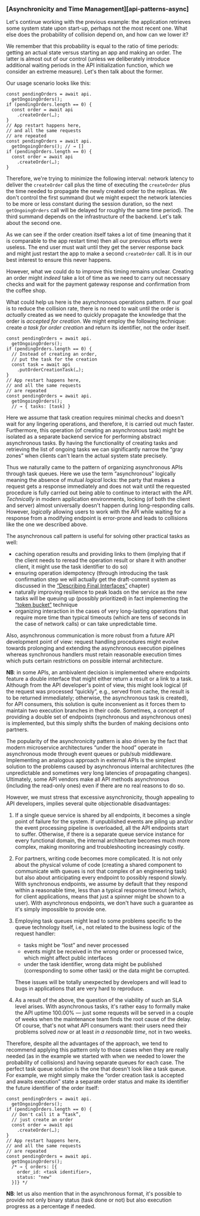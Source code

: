 ### [Asynchronicity and Time Management][api-patterns-async]

Let's continue working with the previous example: the application retrieves some system state upon start-up, perhaps not the most recent one. What else does the probability of collision depend on, and how can we lower it?

We remember that this probability is equal to the ratio of time periods: getting an actual state versus starting an app and making an order. The latter is almost out of our control (unless we deliberately introduce additional waiting periods in the API initialization function, which we consider an extreme measure). Let's then talk about the former.

Our usage scenario looks like this:

```
const pendingOrders = await api.
  getOngoingOrders();
if (pendingOrders.length == 0) {
  const order = await api
    .createOrder(…);
}
// App restart happens here,
// and all the same requests
// are repeated
const pendingOrders = await api.
  getOngoingOrders(); // → []
if (pendingOrders.length == 0) {
  const order = await api
    .createOrder(…);
}
```

Therefore, we're trying to minimize the following interval: network latency to deliver the `createOrder` call plus the time of executing the `createOrder` plus the time needed to propagate the newly created order to the replicas. We don't control the first summand (but we might expect the network latencies to be more or less constant during the session duration, so the next `getOngoingOrders` call will be delayed for roughly the same time period). The third summand depends on the infrastructure of the backend. Let's talk about the second one.

As we can see if the order creation itself takes a lot of time (meaning that it is comparable to the app restart time) then all our previous efforts were useless. The end user must wait until they get the server response back and might just restart the app to make a second `createOrder` call. It is in our best interest to ensure this never happens.

However, what we could do to improve this timing remains unclear. Creating an order might *indeed* take a lot of time as we need to carry out necessary checks and wait for the payment gateway response and confirmation from the coffee shop.

What could help us here is the asynchronous operations pattern. If our goal is to reduce the collision rate, there is no need to wait until the order is *actually* created as we need to quickly propagate the knowledge that the order is *accepted for creation*. We might employ the following technique: create *a task for order creation* and return its identifier, not the order itself.

```
const pendingOrders = await api.
  getOngoingOrders();
if (pendingOrders.length == 0) {
  // Instead of creating an order,
  // put the task for the creation
  const task = await api
    .putOrderCreationTask(…);
}
// App restart happens here,
// and all the same requests
// are repeated
const pendingOrders = await api.
  getOngoingOrders(); 
  // → { tasks: [task] }
```

Here we assume that task creation requires minimal checks and doesn't wait for any lingering operations, and therefore, it is carried out much faster. Furthermore, this operation (of creating an asynchronous task) might be isolated as a separate backend service for performing abstract asynchronous tasks. By having the functionality of creating tasks and retrieving the list of ongoing tasks we can significantly narrow the “gray zones” when clients can't learn the actual system state precisely.

Thus we naturally came to the pattern of organizing asynchronous APIs through task queues. Here we use the term “asynchronous” logically meaning the absence of mutual *logical* locks: the party that makes a request gets a response immediately and does not wait until the requested procedure is fully carried out being able to continue to interact with the API. *Technically* in modern application environments, locking (of both the client and server) almost universally doesn't happen during long-responding calls. However, *logically* allowing users to work with the API while waiting for a response from a modifying endpoint is error-prone and leads to collisions like the one we described above.

The asynchronous call pattern is useful for solving other practical tasks as well:
  * caching operation results and providing links to them (implying that if the client needs to reread the operation result or share it with another client, it might use the task identifier to do so)
  * ensuring operation idempotency (through introducing the task confirmation step we will actually get the draft-commit system as discussed in the [“Describing Final Interfaces”](#api-design-describing-interfaces) chapter)
  * naturally improving resilience to peak loads on the service as the new tasks will be queuing up (possibly prioritized) in fact implementing the [“token bucket”](https://en.wikipedia.org/wiki/Token_bucket) technique
  * organizing interaction in the cases of very long-lasting operations that require more time than typical timeouts (which are tens of seconds in the case of network calls) or can take unpredictable time.

Also, asynchronous communication is more robust from a future API development point of view: request handling procedures might evolve towards prolonging and extending the asynchronous execution pipelines whereas synchronous handlers must retain reasonable execution times which puts certain restrictions on possible internal architecture.

**NB**: in some APIs, an ambivalent decision is implemented where endpoints feature a double interface that might either return a result or a link to a task. Although from the API developer's point of view, this might look logical (if the request was processed “quickly”, e.g., served from cache, the result is to be returned immediately; otherwise, the asynchronous task is created), for API consumers, this solution is quite inconvenient as it forces them to maintain two execution branches in their code. Sometimes, a concept of providing a double set of endpoints (synchronous and asynchronous ones) is implemented, but this simply shifts the burden of making decisions onto partners.

The popularity of the asynchronicity pattern is also driven by the fact that modern microservice architectures “under the hood” operate in asynchronous mode through event queues or pub/sub middleware. Implementing an analogous approach in external APIs is the simplest solution to the problems caused by asynchronous internal architectures (the unpredictable and sometimes very long latencies of propagating changes). Ultimately, some API vendors make all API methods asynchronous (including the read-only ones) even if there are no real reasons to do so.

However, we must stress that excessive asynchronicity, though appealing to API developers, implies several quite objectionable disadvantages:

  1. If a single queue service is shared by all endpoints, it becomes a single point of failure for the system. If unpublished events are piling up and/or the event processing pipeline is overloaded, all the API endpoints start to suffer. Otherwise, if there is a separate queue service instance for every functional domain, the internal architecture becomes much more complex, making monitoring and troubleshooting increasingly costly.
  2. For partners, writing code becomes more complicated. It is not only about the physical volume of code (creating a shared component to communicate with queues is not that complex of an engineering task) but also about anticipating every endpoint to possibly respond slowly. With synchronous endpoints, we assume by default that they respond within a reasonable time, less than a typical response timeout (which, for client applications, means that just a spinner might be shown to a user). With asynchronous endpoints, we don't have such a guarantee as it's simply impossible to provide one.
  3. Employing task queues might lead to some problems specific to the queue technology itself, i.e., not related to the business logic of the request handler:
      * tasks might be “lost” and never processed
      * events might be received in the wrong order or processed twice, which might affect public interfaces
      * under the task identifier, wrong data might be published (corresponding to some other task) or the data might be corrupted.

      These issues will be totally unexpected by developers and will lead to bugs in applications that are very hard to reproduce.
  4. As a result of the above, the question of the viability of such an SLA level arises. With asynchronous tasks, it's rather easy to formally make the API uptime 100.00% — just some requests will be served in a couple of weeks when the maintenance team finds the root cause of the delay. Of course, that's not what API consumers want: their users need their problems solved *now* or at least *in a reasonable time*, not in two weeks.

Therefore, despite all the advantages of the approach, we tend to recommend applying this pattern only to those cases when they are really needed (as in the example we started with when we needed to lower the probability of collisions) and having separate queues for each case. The perfect task queue solution is the one that doesn't look like a task queue. For example, we might simply make the “order creation task is accepted and awaits execution” state a separate order status and make its identifier the future identifier of the order itself:

```
const pendingOrders = await api.
  getOngoingOrders();
if (pendingOrders.length == 0) {
  // Don't call it a “task”,
  // just create an order
  const order = await api
    .createOrder(…);
}
// App restart happens here,
// and all the same requests
// are repeated
const pendingOrders = await api.
  getOngoingOrders(); 
  /* → { orders: [{
    order_id: <task identifier>,
    status: "new"
  }]} */
```

**NB**: let us also mention that in the asynchronous format, it's possible to provide not only binary status (task done or not) but also execution progress as a percentage if needed.